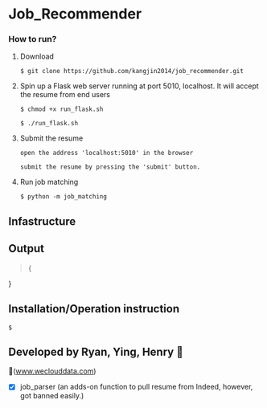 # Job_Recommender

### How to run?

1. Download

       $ git clone https://github.com/kangjin2014/job_recommender.git

1. Spin up a Flask web server running at port 5010, localhost. It will accept the resume from end users

       $ chmod +x run_flask.sh
    
       $ ./run_flask.sh

2. Submit the resume

       open the address 'localhost:5010' in the browser
       
       submit the resume by pressing the 'submit' button. 

3. Run job matching
    
       $ python -m job_matching

## Infastructure

    
## Output
    
> {
    
}

## Installation/Operation instruction

    $ 

## Developed by Ryan, Ying, Henry :koala: 

:link:(www.weclouddata.com)

- [x] job_parser (an adds-on function to pull resume from Indeed, however, got banned easily.)

